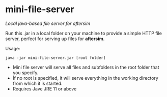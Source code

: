 # mini-file-server

_Local java-based file server for aftersim_

Run this .jar in a local folder on your machine to provide a simple HTTP file server, 
perfect for serving up files for **aftersim**.

Usage:

`java -jar mini-file-server.jar [root folder]` 

- Mini file server will serve all files and subfolders in the root folder that you specify. 
- If no root is specified, it will serve everything in the working directory from which it is started.
- Requires Jave JRE 11 or above

